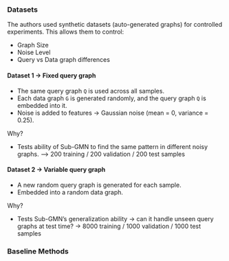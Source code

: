 ### Datasets
The authors used synthetic datasets (auto-generated graphs) for controlled experiments.
This allows them to control:
- Graph Size
- Noise Level
- Query vs Data graph differences

#### Dataset 1 -> Fixed query graph
- The same query graph `Q` is used across all samples.
- Each data graph `G` is generated randomly, and the query graph `Q` is embedded into it.
- Noise is added to features → Gaussian noise (mean = 0, variance = 0.25).

Why?
- Tests ability of Sub-GMN to find the same pattern in different noisy graphs.
--> 200 training / 200 validation / 200 test samples

#### Dataset 2 -> Variable query graph
- A new random query graph is generated for each sample.
- Embedded into a random data graph.

Why?
- Tests Sub-GMN’s generalization ability → can it handle unseen query graphs at test time?
-> 8000 training / 1000 validation / 1000 test samples

### Baseline Methods

